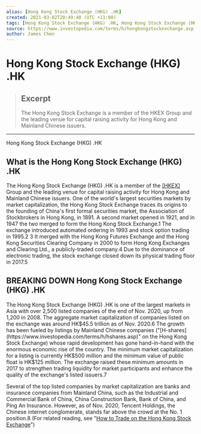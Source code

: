 ```yaml
---
alias: [Hong Kong Stock Exchange (HKG) .HK]
created: 2021-03-02T20:49:40 (UTC +11:00)
tags: [Hong Kong Stock Exchange (HKG) .HK, Hong Kong Stock Exchange (HKG) .HK]
source: https://www.investopedia.com/terms/h/hongkongstockexchange.asp
author: James Chen
---
```


# Hong Kong Stock Exchange (HKG) .HK

> ## Excerpt
> The Hong Kong Stock Exchange is a member of the HKEX Group and the leading venue for capital raising activity for Hong Kong and Mainland Chinese issuers.

---

Hong Kong Stock Exchange (HKG) .HK
## What is the Hong Kong Stock Exchange (HKG) .HK

The Hong Kong Stock Exchange (HKG) .HK is a member of the [[HKEX]](https://www.investopedia.com/terms/h/hkex.asp) Group and the leading venue for capital raising activity for Hong Kong and Mainland Chinese issuers. One of the world's largest securities markets by market capitalization, the Hong Kong Stock Exchange traces its origins to the founding of China's first formal securities market, the Association of Stockbrokers in Hong Kong, in 1891. A second market opened in 1921, and in 1947 the two merged to form the Hong Kong Stock Exchange.1 The exchange introduced automated ordering in 1993 and stock option trading in 1995.2 3 It merged with the Hong Kong Futures Exchange and the Hong Kong Securities Clearing Company in 2000 to form Hong Kong Exchanges and Clearing Ltd., a publicly-traded company.4 Due to the dominance of electronic trading, the stock exchange closed down its physical trading floor in 2017.5

## BREAKING DOWN Hong Kong Stock Exchange (HKG) .HK

The Hong Kong Stock Exchange (HKG) .HK is one of the largest markets in Asia with over 2,500 listed companies of the end of Nov. 2020, up from 1,200 in 2008. The aggregate market capitalization of companies listed on the exchange was around HK$45.5 trillion as of Nov. 2020.6 The growth has been fueled by listings by Mainland Chinese companies ("[H-shares](https://www.investopedia.com/terms/h/hshares.asp)" on the Hong Kong Stock Exchange) whose rapid development has gone hand-in-hand with the enormous economic rise of the country. The minimum market capitalization for a listing is currently HK$500 million and the minimum value of public float is HK$125 million. The exchange raised these minimum amounts in 2017 to strengthen trading liquidity for market participants and enhance the quality of the exchange's listed issuers.7

Several of the top listed companies by market capitalization are banks and insurance companies from Mainland China, such as the Industrial and Commercial Bank of China, China Construction Bank, Bank of China, and Ping An Insurance. However, as of Nov. 2020, Tencent Holdings, the Chinese internet conglomerate, stands far above the crowd at the No. 1 position.8 (For related reading, see "[How to Trade on the Hong Kong Stock Exchange](https://www.investopedia.com/articles/active-trading/052715/how-trade-hong-kong-stock-exchange.asp)")
